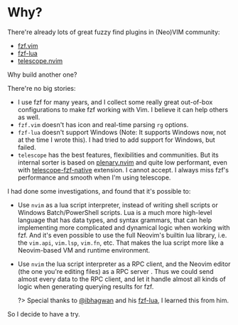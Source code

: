 # Why?

There're already lots of great fuzzy find plugins in (Neo)VIM community:

- [fzf.vim](https://github.com/junegunn/fzf.vim)
- [fzf-lua](https://github.com/ibhagwan/fzf-lua)
- [telescope.nvim](https://github.com/nvim-telescope/telescope.nvim)

Why build another one?

There're no big stories:

- I use fzf for many years, and I collect some really great out-of-box configurations to make fzf working with Vim. I believe it can help others as well.
- `fzf.vim` doesn't has icon and real-time parsing `rg` options.
- `fzf-lua` doesn't support Windows (Note: It supports Windows now, not at the time I wrote this). I had tried to add support for Windows, but failed.
- `telescope` has the best features, flexibilities and communities. But its internal sorter is based on [plenary.nvim](https://github.com/nvim-lua/plenary.nvim) and quite low performant, even with [telescope-fzf-native](https://github.com/nvim-telescope/telescope-fzf-native.nvim) extension. I cannot accept. I always miss fzf's performance and smooth when I'm using telescope.

I had done some investigations, and found that it's possible to:

- Use `nvim` as a lua script interpreter, instead of writing shell scripts or Windows Batch/PowerShell scripts. Lua is a much more high-level language that has data types, and syntax grammars, that can help implementing more complicated and dynamical logic when working with fzf. And it's even possible to use the full Neovim's builtin lua library, i.e. the `vim.api`, `vim.lsp`, `vim.fn`, etc. That makes the lua script more like a Neovim-based VM and runtime environment.
- Use `nvim` the lua script interpreter as a RPC client, and the Neovim editor (the one you're editing files) as a RPC server . Thus we could send almost every data to the RPC client, and let it handle almost all kinds of logic when generating querying results for fzf.

  ?> Special thanks to [@ibhagwan](https://github.com/ibhagwan) and his [fzf-lua](https://github.com/ibhagwan/fzf-lua), I learned this from him.

So I decide to have a try.
